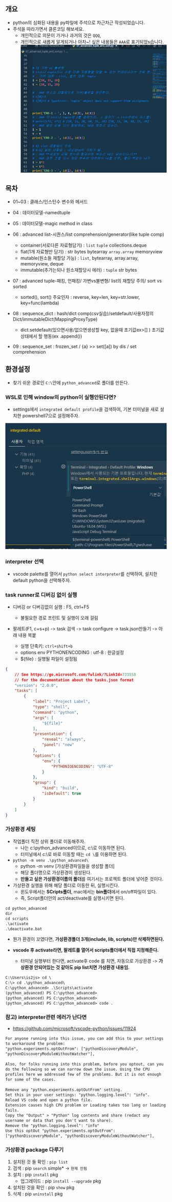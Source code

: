 ## 개요
 - python의 심화된 내용을 py파일에 주석으로 차근차근 작성되었습니다.
 - 주석을 따라가면서 클론코딩 해보세요.
    - 개인적으로 의문이 가거나 과거의 것은 `QQQ`, 
    - 개인적으로 새롭게 알게되거나 아차~! 싶은 내용들은 `AAA`로 표기되었s습니다.
    ![image-20210828141410146](https://raw.githubusercontent.com/is3js/screenshots/main/image-20210828141410146.png)

## 목차
 - 01~03 : 클래스/인스턴수 변수와 메서드
 - 04 : 데이터모델-namedtuple
 - 05 : 데이터모델-magic method in class
 - 06 : advanced list-시퀀스/list comprehension/generator(like tuple comp) 
     - container(서로다른 자료형담기) : `list` `tuple` collections.deque
     - flat(1개 자료형만 담기) : str bytes bytearray `array.array` memoryview
     - mutable(원소들 재할당 가능) : `list`, bytearray, array.array, memoryview, deque
     - immutable(추가는되나 원소재할당시 에러) : `tuple` str bytes

 - 07 : advanced tuple-패킹, 언패킹/ 가변vs불변형/ list의 재할당 주의/ sort vs sorted
     - sorted(), sort() 주요인자 : reverse, key=len, key=str.lower, key=func(lambda)
 - 08 : sequence_dict : hash/dict comp(csv실습)/setdefault/사용자정의Dict/immutableDict(MappingProxyType)
     - dict.setdefault(있으면사용/없으면생성할 key, 없을때 초기값ex>[] ) 초기값 상태에서 할 행동(ex .append()) 

 - 09 : sequence_set : frozen_set / {a} >> set([a]) by dis / set comprehension
 

## 환경설정
 - 찾기 쉬운 경로인 `C:\`안에 `python_advanced`로 폴더를 만든다.

### WSL로 인해 window의 python이 실행안된다면?
 - settings에서 `integrated default profile`을 검색하여, 기본 터미널을 새로 설치한 powershell7으로 설정해주자.
 
 ![image-20210824113209852](https://raw.githubusercontent.com/is3js/screenshots/main/image-20210824113209852.png)

### interpreter 선택

 - vscode palette를 열어서 `python select interpreter`를 선택하여, 설치한 default python을 선택해주자.

### task runner로 디버깅 없이 실행
 - 디버깅 or 디버깅없이 실행 : F5, ctrl+F5
     - 불필요한 경로 프린트 및 실행이 오래 걸림
     
 - 팔레트(F1, c+s+p) -> task 검색 -> task configure -> task.json만들기 -> 아래 내용 복붙
     - 실행 단축키: `ctrl+shift+b`
     - options env PYTHONENCODING : utf-8 : 한글설정
     - ${file} : 실행될 파일이 설정됨

```json
{
    // See https://go.microsoft.com/fwlink/?LinkId=733558
    // for the documentation about the tasks.json format
    "version": "2.0.0",
    "tasks": [
        {
            "label": "Project Label",
            "type": "shell",
            "command": "python",
            "args": [
                "${file}"
            ],
            "presentation": {
                "reveal": "always",
                "panel": "new"
            },
            "options": {
                "env": {
                    "PYTHONIOENCODING": "UTF-8"
                }
            },
            "group": {
                "kind": "build",
                "isDefault": true
            }
        }
    ]
}
```

### 가상환경 세팅
 - 작업폴더 직전 상위 폴더로 이동해주자.
     - 나는 c:\python_advanced이므로, c:\로 이동하면 된다.
     - 터미널에서 c:\로 바로 이동할 때는 `cd \`를 이용하면 된다.
 - `python -m venv .\python_advanced\`
     - python -m venv [가상환경파일들을 생성할 폴더]
     - 해당 폴더명으로 가상환경이 생성된다.
     - **만들고 싶은 가상환경이름의 폴더**를 여기서는 프로젝트 폴더에 넣어준 것이다.
 - 가상환경 실행을 위해 해당 폴더로 이동한 뒤, 실행시킨다.
     - 윈도우에서는 **SCripts폴더**, mac에서는 **bin폴더**에서 on/off파일이 있다.
     - 즉, Script폴더안의 act/deactivate를 실행시키면 된다.
 ```shell
 cd python_advanced
 dir
 cd scripts
 .\activate
 .\deactivate.bat
 ```
 
 - 뭔가 환경이 꼬였다면, **가상환경폴더 3개(include, lib, scripts)만 삭제하면된다.**
 
 
 - **vscode 후 activate라면,  팔레트를 열어서 scripts폴더에서 직접 지정해준다.**
     - 터미널 실행부터 한다면, activate후 code 를 치면, 자동으로 가상환경 -> **가상환경 안되어있는 것 같아도 pip list치면 가상환경 내용임.**
     
```shell
C:\Users\is2js> cd \
C:\> cd .\python_advanced\
C:\python_advanced> .\Scripts\activate
(python_advanced) PS C:\python_advanced>
(python_advanced) PS C:\python_advanced>
(python_advanced) PS C:\python_advanced> code .
```

### 참고) interpreter관련 에러가 난다면
 - https://github.com/microsoft/vscode-python/issues/11924
```
For anyone running into this issue, you can add this to your settings to workaround the problem:
"python.experiments.optOutFrom": ["pythonDiscoveryModule", "pythonDiscoveryModuleWithoutWatcher"],

Also, for folks running into this problem, before you optout, can you do the following so we can narrow down the issue. Using the CPU profiles here we addressed few of the problems. But it is not enough for some of the cases.

Remove any "python.experiments.optOutFrom" setting.
Set this in your user settings: "python.logging.level": "info".
Reload VS code and open a python file.
Extension causes high CPU problem or Loading takes too long or loading fails.
Copy the "Output" > "Python" log contents and share (redact any username or data that you don't want to share).
Remove the "python.logging.level": "info"
Use this optOut "python.experiments.optOutFrom": ["pythonDiscoveryModule", "pythonDiscoveryModuleWithoutWatcher"],
```


### 가상환경 package 다루기

1. 설치된 것 들 확인 : `pip list`
2. 검색 : pip `search` simple* -> `현재 안됨`
3. 설치 : pip `install` pkg
    -  업그레이드 : pip `install --upgrade` pkg
4. 설치된 것을 확인 : pip `show` pkg 
5. 삭제 : pip `uninstall` pkg


